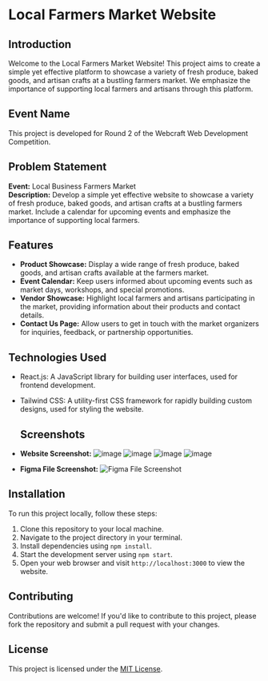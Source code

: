 # Local Farmers Market Website

## Introduction
Welcome to the Local Farmers Market Website! This project aims to create a simple yet effective platform to showcase a variety of fresh produce, baked goods, and artisan crafts at a bustling farmers market. We emphasize the importance of supporting local farmers and artisans through this platform.

## Event Name
This project is developed for Round 2 of the Webcraft Web Development Competition.

## Problem Statement
**Event:** Local Business Farmers Market  
**Description:** Develop a simple yet effective website to showcase a variety of fresh produce, baked goods, and artisan crafts at a bustling farmers market. Include a calendar for upcoming events and emphasize the importance of supporting local farmers.

## Features
- **Product Showcase:** Display a wide range of fresh produce, baked goods, and artisan crafts available at the farmers market.
- **Event Calendar:** Keep users informed about upcoming events such as market days, workshops, and special promotions.
- **Vendor Showcase:** Highlight local farmers and artisans participating in the market, providing information about their products and contact details.
- **Contact Us Page:** Allow users to get in touch with the market organizers for inquiries, feedback, or partnership opportunities.

## Technologies Used
- React.js: A JavaScript library for building user interfaces, used for frontend development.
- Tailwind CSS: A utility-first CSS framework for rapidly building custom designs, used for styling the website.

  ## Screenshots
- **Website Screenshot:**
 ![image](https://github.com/Dharanidharan01/WebCraft-Round2/assets/110535314/c1bd8ff6-43a8-49ab-b59e-eb1d01d21197)
![image](https://github.com/Dharanidharan01/WebCraft-Round2/assets/110535314/54696efd-fbc5-425e-a1e5-2c530842374f)
![image](https://github.com/Dharanidharan01/WebCraft-Round2/assets/110535314/5e199bb1-77bf-4460-9ee2-98ae15e28eec)
![image](https://github.com/Dharanidharan01/WebCraft-Round2/assets/110535314/a9373b12-37a7-4cf1-bc4b-b752ba2c5961)





- **Figma File Screenshot:**
  ![Figma File Screenshot](figma_screenshot.png)


## Installation
To run this project locally, follow these steps:
1. Clone this repository to your local machine.
2. Navigate to the project directory in your terminal.
3. Install dependencies using `npm install`.
4. Start the development server using `npm start`.
5. Open your web browser and visit `http://localhost:3000` to view the website.

## Contributing
Contributions are welcome! If you'd like to contribute to this project, please fork the repository and submit a pull request with your changes.

## License
This project is licensed under the [MIT License](LICENSE).

